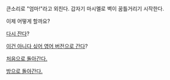 큰소리로 "엄마!"라고 외친다.
갑자기 마시멜로 벽이 꿈틀거리기 시작한다.

이제 어떻게 할까요?

[다시 잔다](../sleep/marshmallow.md)?

[이건 아니다 싶어 영어 버전으로 간다](../../english/marshmallow.md)?

[처음으로 돌아간다.](../marshmallow.md)

[방으로 돌아간다.](../marshmallow.md)
